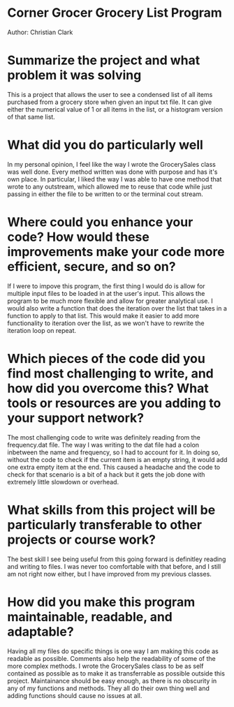 # Corner Grocer Grocery List Program
Author: Christian Clark

# Summarize the project and what problem it was solving
This is a project that allows the user to see a condensed list of all items purchased from a grocery store when given an input txt file.
It can give either the numerical value of 1 or all items in the list, or a histogram version of that same list.

# What did you do particularly well
In my personal opinion, I feel like the way I wrote the GrocerySales class was well done. Every method written was done with purpose and has it's own place.
In particular, I liked the way I was able to have one method that wrote to any outstream, which allowed me to reuse that code while just passing in either
the file to be written to or the terminal cout stream. 

# Where could you enhance your code? How would these improvements make your code more efficient, secure, and so on?
If I were to impove this program, the first thing I would do is allow for multiple input files to be loaded in at the user's input.
This allows the program to be much more flexible and allow for greater analytical use.
I would also write a function that does the iteration over the list that takes in a function to apply to that list.
This would make it easier to add more functionality to iteration over the list, as we won't have to rewrite the iteration loop on repeat.

# Which pieces of the code did you find most challenging to write, and how did you overcome this? What tools or resources are you adding to your support network?
The most challenging code to write was definitely reading from the frequency.dat file.
The way I was writing to the dat file had a colon inbetween the name and frequency, so I had to account for it.
In doing so, without the code to check if the current item is an empty string, it would add one extra empty item at the end. 
This caused a headache and the code to check for that scenario is a bit of a hack but it gets the job done with extremely little slowdown or overhead.

# What skills from this project will be particularly transferable to other projects or course work?
The best skill I see being useful from this going forward is definitley reading and writing to files.
I was never too comfortable with that before, and I still am not right now either, but I have improved from my previous classes.

# How did you make this program maintainable, readable, and adaptable?
Having all my files do specific things is one way I am making this code as readable as possible.
Comments also help the readability of some of the more complex methods.
I wrote the GrocerySales class to be as self contained as possible as to make it as transferrable as possible outside this project. 
Maintainance should be easy enough, as there is no obscurity in any of my functions and methods. 
They all do their own thing well and adding functions should cause no issues at all.

